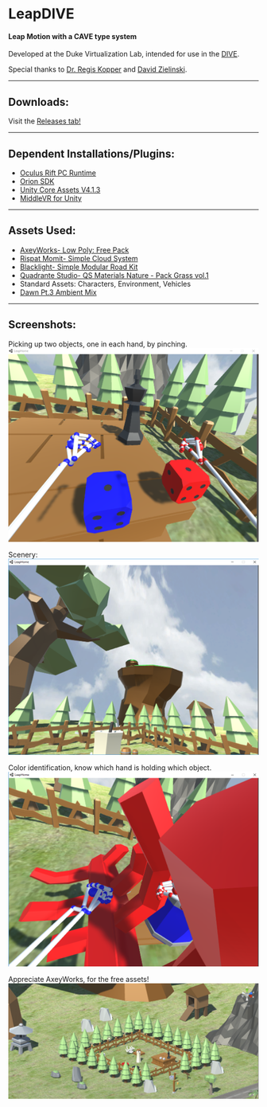 # LeapDIVE
#### Leap Motion with a CAVE type system

Developed at the Duke Virtualization Lab, intended for use in the [DIVE](http://virtualreality.duke.edu/about/).

Special thanks to [Dr. Regis Kopper](http://virtualreality.duke.edu/person/regis-kopper-ph-d/) and [David Zielinski](http://virtualreality.duke.edu/person/david-j-zielinski/).

---
## Downloads:
Visit the [Releases tab!](https://github.com/PianoBin/LeapDIVE/releases)

---
## Dependent Installations/Plugins:
* [Oculus Rift PC Runtime](https://www3.oculus.com/en-us/setup/)
* [Orion SDK](https://developer.leapmotion.com/get-started)
* [Unity Core Assets V4.1.3](https://developer.leapmotion.com/unity)
* [MiddleVR for Unity](http://www.middlevr.com/middlevr-for-unity/)

---
## Assets Used:
* [AxeyWorks- Low Poly: Free Pack](https://www.assetstore.unity3d.com/en/#!/content/58821)
* [Rispat Momit- Simple Cloud System](https://www.assetstore.unity3d.com/en/#!/content/6715)
* [Blacklight- Simple Modular Road Kit](https://www.assetstore.unity3d.com/en/#!/content/66152)
* [Quadrante Studio- QS Materials Nature - Pack Grass vol.1](https://www.assetstore.unity3d.com/en/#!/content/21113)
* Standard Assets: Characters, Environment, Vehicles 
* [Dawn Pt.3 Ambient Mix](https://soundcloud.com/mrsuicidesheep/dawn-pt-3-an-ambient-mix)


---
## Screenshots:

Picking up two objects, one in each hand, by pinching.
![Picking up two objects, one in each hand, by pinching.](https://github.com/PianoBin/LeapDIVE/blob/master/Other/Demo.PNG)

Scenery:
![Scenery](https://github.com/PianoBin/LeapDIVE/blob/master/Other/Demo2.PNG)

Color identification, know which hand is holding which object.
![Color identification, know which hand is holding which object.](https://github.com/PianoBin/LeapDIVE/blob/master/Other/Demo3.PNG)

Appreciate AxeyWorks, for the free assets!
![Appreciate AxeyWorks, for the free assets!](https://github.com/PianoBin/LeapDIVE/blob/master/Other/Demo4.PNG)
